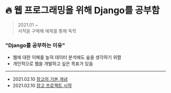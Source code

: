 # 🔥 웹 프로그래밍을 위해 Django를 공부함
> 2021.01 ~    
> 서적을 구매해 예제를 통해 독학
### "Django를 공부하는 이유"
+ 웹에 대한 이해를 높혀 데이터 분석에도 숲을 생각하기 위함
+ 개인적으로 웹을 개발하고 싶은 목표가 있음
------------------------------------------------------------------------------------------------------------------------------------------------
+ 2021.02.10 [장고의 기본 개념](https://github.com/inhovation97/Django_study/blob/main/%EC%9E%A5%EA%B3%A0%EC%9D%98%20%EA%B8%B0%EB%B3%B8%20%EA%B0%9C%EB%85%90.md)
+ 2021.02.10 [장고 프로젝트 시작](https://github.com/inhovation97/Django_study/blob/main/%EC%9E%A5%EA%B3%A0%20%ED%94%84%EB%A1%9C%EC%A0%9D%ED%8A%B8%20%EC%8B%9C%EC%9E%91.md)
